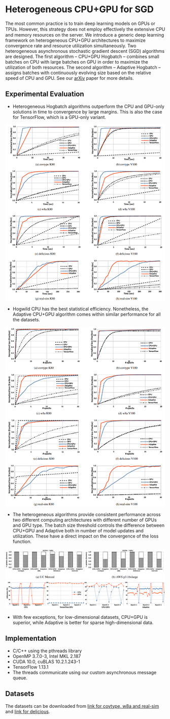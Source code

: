 # Heterogeneous CPU+GPU for SGD 
The most common practice is to train deep learning models on GPUs or TPUs. However, this strategy does not employ eﬀectively the extensive CPU and memory resources on the server. We introduce a generic deep learning framework on heterogeneous CPU+GPU architectures to maximize convergence rate and resource utilization simultaneously. Two heterogeneous asynchronous stochastic gradient descent (SGD) algorithms are designed. The first algorithm – CPU+GPU Hogbatch – combines small batches on CPU with large batches on GPU in order to maximize the utilization of both resources. The second algorithm – Adaptive Hogbatch – assigns batches with continuously evolving size
based on the relative speed of CPU and GPU. See our [arXiv](https://arxiv.org/abs/2004.08771) paper for more details. 

## Experimental Evaluation
- Heterogeneous Hogbatch algorithms outperform the CPU and GPU-only solutions in time to convergence by large margins. This is also the case for TensorFlow, which is a GPU-only variant.

![Normalized loss for time to convergence on the UC Merced server (K80) and the AWS p3.16xlarge instance (V100).](/figures/time-to-conv.png)

- Hogwild CPU has the best statistical efficiency. Nonetheless, the Adaptive CPU+GPU algorithm comes within
similar performance for all the datasets. 

![Normalized loss for epochs to convergence on the UC Merced server (K80) and the AWS p3.16xlarge instance (V100).](/figures/epoch-to-conv.png)

- The heterogeneous algorithms provide consistent performance across two different computing architectures with different number of GPUs and GPU type. The batch size threshold controls the difference between CPU+GPU and Adaptive both in number of model updates and utilization. These have a direct impact on the convergence of the loss function. 

![Ratio of model updates applied by CPU and GPU](/figures/model-update.png)
![CPU and GPU utilization for three epochs of the Hogbatch algorithms executed on the covtype dataset on the UC Merced server.](/figures/utilization.png)

- With few exceptions, for low-dimensional datasets, CPU+GPU is superior, while Adaptive is better for sparse high-dimensional data.

## Implementation
- C/C++ using the pthreads library 
- OpenMP 3.7.0-3, Intel MKL 2.187
- CUDA 10.0, cuBLAS 10.2.1.243-1
- TensorFlow 1.13.1
- The threads communicate using our custom asynchronous message queue.

## Datasets
The datasets can be downloaded from [link for covtype, w8a and real-sim](https://www.csie.ntu.edu.tw/~cjlin/libsvmtools/datasets/) and [link for delicious](http://manikvarma.org/downloads/XC/XMLRepository.html).
